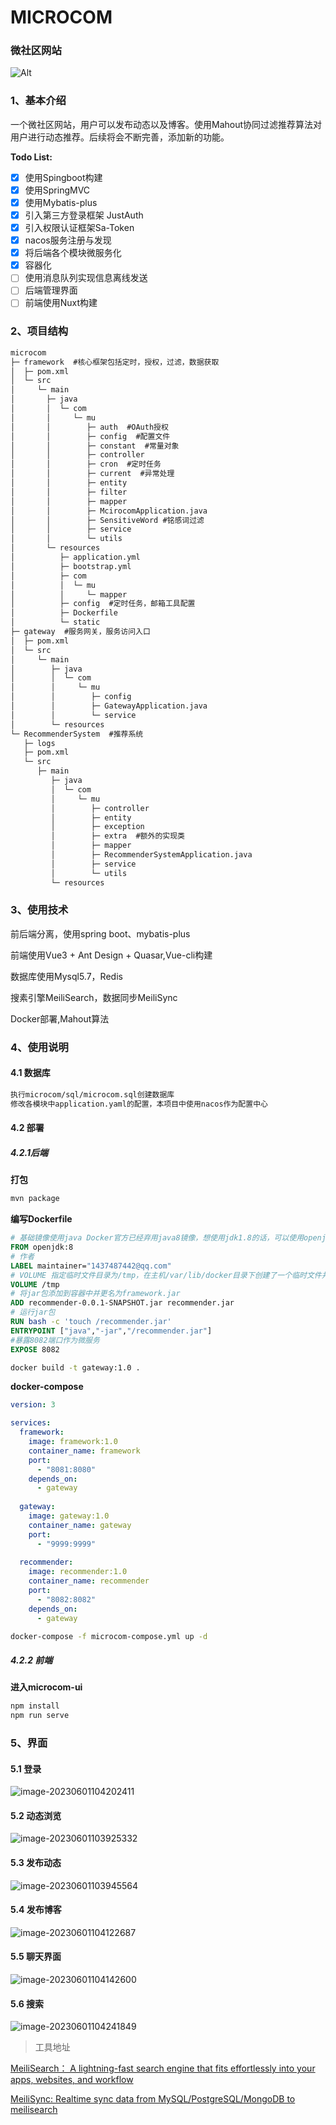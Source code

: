# MICROCOM

### 微社区网站

![Alt](https://repobeats.axiom.co/api/embed/d25f4fc3a22bc27a18c8ae0f71a44cfe7faa4ba9.svg "Repobeats analytics image")

### 1、基本介绍

一个微社区网站，用户可以发布动态以及博客。使用Mahout协同过滤推荐算法对用户进行动态推荐。后续将会不断完善，添加新的功能。

**Todo List:**

- [x] 使用Spingboot构建
- [x] 使用SpringMVC
- [x] 使用Mybatis-plus
- [x] 引入第三方登录框架 JustAuth
- [x] 引入权限认证框架Sa-Token
- [x] nacos服务注册与发现
- [x] 将后端各个模块微服务化
- [x] 容器化
- [ ] 使用消息队列实现信息离线发送
- [ ] 后端管理界面
- [ ] 前端使用Nuxt构建

### 2、项目结构

```txt
microcom
├─ framework  #核心框架包括定时，授权，过滤，数据获取
│  ├─ pom.xml
│  └─ src
│     └─ main
│       ├─ java
│       │  └─ com
│       │     └─ mu
│       │        ├─ auth  #OAuth授权
│       │        ├─ config  #配置文件
│       │        ├─ constant  #常量对象
│       │        ├─ controller
│       │        ├─ cron  #定时任务
│       │        ├─ current  #异常处理
│       │        ├─ entity  
│       │        ├─ filter
│       │        ├─ mapper
│       │        ├─ McirocomApplication.java
│       │        ├─ SensitiveWord #铭感词过滤
│       │        ├─ service  
│       │        └─ utils
│       └─ resources
│          ├─ application.yml
│          ├─ bootstrap.yml
│          ├─ com
│          │  └─ mu
│          │     └─ mapper
│          ├─ config  #定时任务，邮箱工具配置
│          ├─ Dockerfile
│          └─ static
├─ gateway  #服务网关，服务访问入口
│  ├─ pom.xml
│  └─ src
│     └─ main
│        ├─ java
│        │  └─ com
│        │     └─ mu
│        │        ├─ config
│        │        ├─ GatewayApplication.java
│        │        └─ service
│        └─ resources
└─ RecommenderSystem  #推荐系统
   ├─ logs
   ├─ pom.xml
   └─ src
      ├─ main
         ├─ java
         │  └─ com
         │     └─ mu
         │        ├─ controller
         │        ├─ entity
         │        ├─ exception
         │        ├─ extra  #额外的实现类
         │        ├─ mapper
         │        ├─ RecommenderSystemApplication.java
         │        ├─ service
         │        └─ utils
         └─ resources
```

### 3、使用技术

前后端分离，使用spring boot、mybatis-plus

前端使用Vue3 + Ant Design + Quasar,Vue-cli构建

数据库使用Mysql5.7，Redis

搜素引擎MeiliSearch，数据同步MeiliSync

Docker部署,Mahout算法

### 4、使用说明

#### 4.1 数据库

```txt
执行microcom/sql/microcom.sql创建数据库
修改各模块中application.yaml的配置，本项目中使用nacos作为配置中心
```

#### 4.2 部署

##### 4.2.1后端

**打包**

```sh
mvn package
```

**编写Dockerfile**

```dockerfile
# 基础镜像使用java Docker官方已经弃用java8镜像，想使用jdk1.8的话，可以使用openjdk
FROM openjdk:8
# 作者
LABEL maintainer="1437487442@qq.com"
# VOLUME 指定临时文件目录为/tmp，在主机/var/lib/docker目录下创建了一个临时文件并链接到容器的/tmp
VOLUME /tmp
# 将jar包添加到容器中并更名为framework.jar
ADD recommender-0.0.1-SNAPSHOT.jar recommender.jar
# 运行jar包
RUN bash -c 'touch /recommender.jar'
ENTRYPOINT ["java","-jar","/recommender.jar"]
#暴露8082端口作为微服务
EXPOSE 8082
```

```sh
docker build -t gateway:1.0 .
```

**docker-compose**

```yaml
version: 3

services:
  framework:
    image: framework:1.0
    container_name: framework
    port:
      - "8081:8080" 
    depends_on:
      - gateway
  
  gateway:
    image: gateway:1.0
    container_name: gateway
    port: 
      - "9999:9999"
  
  recommender:
    image: recommender:1.0
    container_name: recommender
    port: 
      - "8082:8082"
    depends_on:
      - gateway
```

```sh
docker-compose -f microcom-compose.yml up -d
```

##### 4.2.2 前端

**进入microcom-ui**

```sh
npm install
npm run serve
```

### 5、界面

#### 5.1 登录

![image-20230601104202411](img/image-20230601104202411.png)

#### 5.2 动态浏览

![image-20230601103925332](img/image-20230601103925332.png)

#### 5.3 发布动态

![image-20230601103945564](img/image-20230601103945564.png)

#### 5.4 发布博客

![image-20230601104122687](img/image-20230601104122687.png)

#### 5.5 聊天界面

![image-20230601104142600](img/image-20230601104142600.png)

#### 5.6 搜索

![image-20230601104241849](img/image-20230601104241849.png)

> 工具地址

[MeiliSearch： A lightning-fast search engine that fits effortlessly into your apps, websites, and workflow](https://github.com/meilisearch/meilisearch)

[MeiliSync: Realtime sync data from MySQL/PostgreSQL/MongoDB to meilisearch ](https://github.com/long2ice/meilisync)
